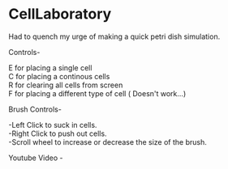 # CellLaboratory
Had to quench my urge of making a quick petri dish simulation.

Controls-

  E for placing a single cell  
  C for placing a continous cells  
  R for clearing all cells from screen  
  F for placing a different type of cell ( Doesn't work...)  
  
  
Brush Controls-

-Left Click to suck in cells.  
-Right Click to push out cells.  
-Scroll wheel to increase or decrease the size of the brush.  


Youtube Video - 
